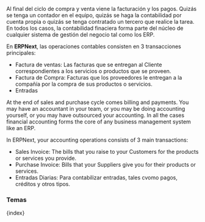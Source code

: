 <!---
WORK IN PROGRESS
-->
Al final del ciclo de compra y venta viene la facturación y los pagos.
Quizás se tenga un contador en el equipo, quizás se haga la contabilidad
por cuenta propia o quizás se tenga contratado un tercero que realice la tarea.
En todos los casos, la contabilidad finaciera forma parte del núcleo de
cualquier sistema de gestión del negocio tal como los ERP.

En **ERPNext**, las operaciones contables consisten en 3 transacciones principales: 

  * Factura de ventas: Las facturas que se entregan al Cliente correspondientes a 
    los servicios o productos que se proveen.
  * Factura de Compra: Facturas que los proveedores le entregan a la compañía por
    la compra de sus productos o servicios.
  * Entradas 


At the end of sales and purchase cycle comes billing and payments. You may have
an accountant in your team, or you may be doing accounting yourself, or you may
have outsourced your accounting. In all the cases financial accounting forms the core of any business management system like an ERP.

In ERPNext, your accounting operations consists of 3 main transactions:

  * Sales Invoice: The bills that you raise to your Customers for the products or services you provide.
  * Purchase Invoice: Bills that your Suppliers give you for their products or services.
  * Entradas Diarias: Para contabilizar entradas, tales cvomo pagos, créditos y otros tipos.

### Temas

{index}
